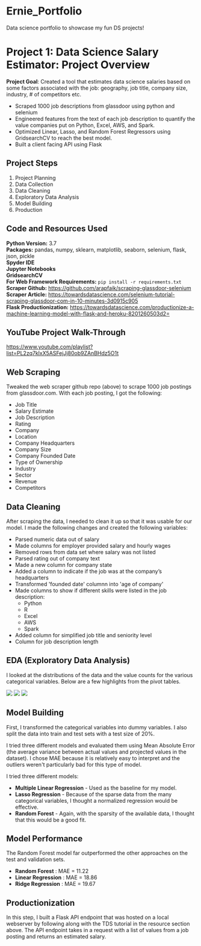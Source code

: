 # Ernie_Portfolio
Data science portfolio to showcase my fun DS projects!

# Project 1: Data Science Salary Estimator: Project Overview 
**Project Goal**:  Created a tool that estimates data science salaries based on some factors associated with the job: geography, job title, company size, industry, # of competitors etc.
* Scraped 1000 job descriptions from glassdoor using python and selenium
* Engineered features from the text of each job description to quantify the value companies put on Python, Excel, AWS, and Spark. 
* Optimized Linear, Lasso, and Random Forest Regressors using GridsearchCV to reach the best model. 
* Built a client facing API using Flask

## Project Steps
1. Project Planning
2. Data Collection
3. Data Cleaning
4. Exploratory Data Analysis
5. Model Building
6. Production

## Code and Resources Used  
**Python Version:** 3.7   
**Packages:** pandas, numpy, sklearn, matplotlib, seaborn, selenium, flask, json, pickle  
**Spyder IDE**  
**Jupyter Notebooks**  
**GridsearchCV**    
**For Web Framework Requirements:**  `pip install -r requirements.txt`  
**Scraper Github:** https://github.com/arapfaik/scraping-glassdoor-selenium  
**Scraper Article:** https://towardsdatascience.com/selenium-tutorial-scraping-glassdoor-com-in-10-minutes-3d0915c905  
**Flask Productionization:** https://towardsdatascience.com/productionize-a-machine-learning-model-with-flask-and-heroku-8201260503d2=

## YouTube Project Walk-Through
https://www.youtube.com/playlist?list=PL2zq7klxX5ASFejJj80ob9ZAnBHdz5O1t

## Web Scraping
Tweaked the web scraper github repo (above) to scrape 1000 job postings from glassdoor.com. With each job posting, I got the following:

* Job Title
* Salary Estimate
* Job Description
* Rating
* Company
* Location
* Company Headquarters
* Company Size
* Company Founded Date
* Type of Ownership
* Industry
* Sector
* Revenue  
* Competitors

## Data Cleaning
After scraping the data, I needed to clean it up so that it was usable for our model. I made the following changes and created the following variables:

*	Parsed numeric data out of salary 
*	Made columns for employer provided salary and hourly wages 
*	Removed rows from data set where salary was not listed 
*	Parsed rating out of company text 
*	Made a new column for company state 
*	Added a column to indicate if the job was at the company’s headquarters 
*	Transformed 'founded date' columnn into 'age of company' 
*	Made columns to show if different skills were listed in the job description:
    * Python  
    * R  
    * Excel  
    * AWS  
    * Spark 
*	Added column for simplified job title and seniority level 
*	Column for job description length

## EDA (Exploratory Data Analysis)
I looked at the distributions of the data and the value counts for the various categorical variables. Below are a few highlights from the pivot tables.

![](https://github.com/backfire250/Ernie_Portfolio/blob/main/images/correlation_viz.png)
![](https://github.com/backfire250/Ernie_Portfolio/blob/main/images/pos_by_state.png)
![](https://github.com/backfire250/Ernie_Portfolio/blob/main/images/salary_by_job_title.PNG)

## Model Building

First, I transformed the categorical variables into dummy variables. I also split the data into train and test sets with a test size of 20%.

I tried three different models and evaluated them using Mean Absolute Error (the average variance between actual values and projected values in the dataset). I chose MAE because it is relatively easy to interpret and the outliers weren't particularly bad for this type of model.

I tried three different models:
*    **Multiple Linear Regression** - Used as the baseline for my model.
*    **Lasso Regression** - Because of the sparse data from the many categorical variables, I thought a normalized regression would be effective.
*    **Random Forest** - Again, with the sparsity of the available data, I thought that this would be a good fit.

## Model Performance
The Random Forest model far outperformed the other approaches on the test and validation sets.
*    **Random Forest** : MAE = 11.22
*    **Linear Regression** : MAE = 18.86
*    **Ridge Regression** : MAE = 19.67

## Productionization
In this step, I built a Flask API endpoint that was hosted on a local webserver by following along with the TDS tutorial in the resource section above. The API endpoint takes in a request with a list of values from a job posting and returns an estimated salary.
